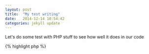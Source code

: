 ```yaml
---
layout: post
title:  "My test writing"
date:   2014-12-14 10:54:42
categories: jekyll update
---
```

Let's do some test with PHP stuff to see how well it does in our code

{% highlight php %}
<?php
echo "hello world";
// a comment
/* and a comment */
# should this things even matter
$name = 'another';
{% endhighlight %}

Check out the [Jekyll docs][jekyll] for more info on how to get the most out of Jekyll. File all bugs/feature requests at [Jekyll’s GitHub repo][jekyll-gh]. If you have questions, you can ask them on [Jekyll’s dedicated Help repository][jekyll-help].

[jekyll]:      http://jekyllrb.com
[jekyll-gh]:   https://github.com/jekyll/jekyll
[jekyll-help]: https://github.com/jekyll/jekyll-help
